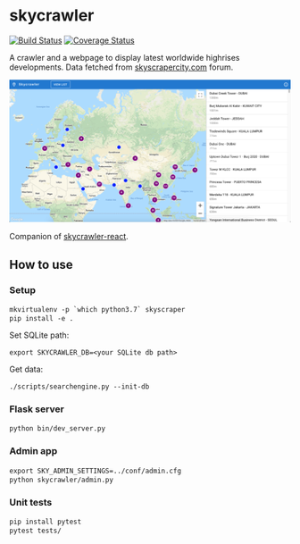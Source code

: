 # skycrawler

[![Build Status](https://travis-ci.com/waxisien/skycrawler.svg?branch=master)](https://travis-ci.com/waxisien/skycrawler)
[![Coverage Status](https://coveralls.io/repos/github/waxisien/skycrawler/badge.svg)](https://coveralls.io/github/waxisien/skycrawler)

A crawler and a webpage to display latest worldwide highrises developments. Data fetched from [skyscrapercity.com](http://www.skyscrapercity.com) forum.

![drawing](example-react.png)

Companion of [skycrawler-react](https://github.com/waxisien/skycrawler-react).

## How to use

### Setup
```
mkvirtualenv -p `which python3.7` skyscraper
pip install -e .
```

Set SQLite path:
```
export SKYCRAWLER_DB=<your SQLite db path>
```

Get data:
```
./scripts/searchengine.py --init-db
```

### Flask server
```
python bin/dev_server.py
```

### Admin app
```
export SKY_ADMIN_SETTINGS=../conf/admin.cfg
python skycrawler/admin.py
```

### Unit tests
```
pip install pytest
pytest tests/
```
